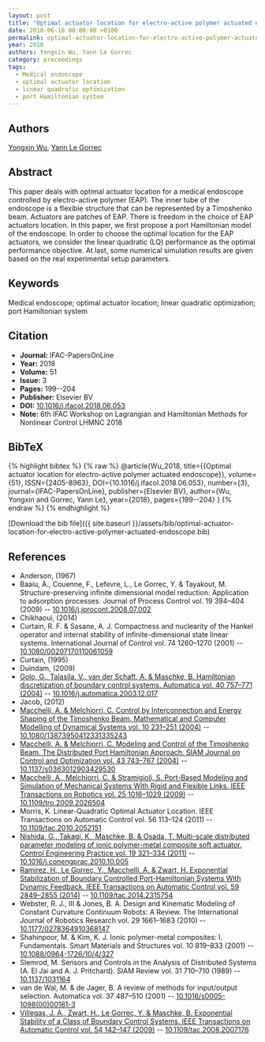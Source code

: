 ```yaml
---
layout: post
title: "Optimal actuator location for electro-active polymer actuated endoscope"
date: 2018-06-18 00:00:00 +0100
permalink: optimal-actuator-location-for-electro-active-polymer-actuated-endoscope
year: 2018
authors: Yongxin Wu, Yann Le Gorrec
category: proceedings
tags:
  - Medical endoscope
  - optimal actuator location
  - linear quadratic optimization
  - port Hamiltonian system
---
```

 
## Authors
[Yongxin Wu](authors/yongxin-wu), [Yann Le Gorrec](authors/yann-le-gorrec)
 
## Abstract
This paper deals with optimal actuator location for a medical endoscope controlled by electro-active polymer (EAP). The inner tube of the endoscope is a flexible structure that can be represented by a Timoshenko beam. Actuators are patches of EAP. There is freedom in the choice of EAP actuators location. In this paper, we first propose a port Hamiltonian model of the endoscope. In order to choose the optimal location for the EAP actuators, we consider the linear quadratic (LQ) performance as the optimal performance objective. At last, some numerical simulation results are given based on the real experimental setup parameters.
 
## Keywords
Medical endoscope; optimal actuator location; linear quadratic optimization; port Hamiltonian system
 
## Citation
- **Journal:** IFAC-PapersOnLine
- **Year:** 2018
- **Volume:** 51
- **Issue:** 3
- **Pages:** 199--204
- **Publisher:** Elsevier BV
- **DOI:** [10.1016/j.ifacol.2018.06.053](https://doi.org/10.1016/j.ifacol.2018.06.053)
- **Note:** 6th IFAC Workshop on Lagrangian and Hamiltonian Methods for Nonlinear Control LHMNC 2018
 
## BibTeX
{% highlight bibtex %}
{% raw %}
@article{Wu_2018,
  title={{Optimal actuator location for electro-active polymer actuated endoscope}},
  volume={51},
  ISSN={2405-8963},
  DOI={10.1016/j.ifacol.2018.06.053},
  number={3},
  journal={IFAC-PapersOnLine},
  publisher={Elsevier BV},
  author={Wu, Yongxin and Gorrec, Yann Le},
  year={2018},
  pages={199--204}
}
{% endraw %}
{% endhighlight %}
 
[Download the bib file]({{ site.baseurl }}/assets/bib/optimal-actuator-location-for-electro-active-polymer-actuated-endoscope.bib)
 
## References
- Anderson, (1967)
- Baaiu, A., Couenne, F., Lefevre, L., Le Gorrec, Y. & Tayakout, M. Structure-preserving infinite dimensional model reduction: Application to adsorption processes. Journal of Process Control vol. 19 394–404 (2009) -- [10.1016/j.jprocont.2008.07.002](https://doi.org/10.1016/j.jprocont.2008.07.002)
- Chikhaoui, (2014)
- Curtain, R. F. & Sasane, A. J. Compactness and nuclearity of the Hankel operator and internal stability of infinite-dimensional state linear systems. International Journal of Control vol. 74 1260–1270 (2001) -- [10.1080/00207170110061059](https://doi.org/10.1080/00207170110061059)
- Curtain, (1995)
- Duindam, (2009)
- [Golo, G., Talasila, V., van der Schaft, A. & Maschke, B. Hamiltonian discretization of boundary control systems. Automatica vol. 40 757–771 (2004)](hamiltonian-discretization-of-boundary-control-systems) -- [10.1016/j.automatica.2003.12.017](https://doi.org/10.1016/j.automatica.2003.12.017)
- Jacob, (2012)
- [Macchelli, A. & Melchiorri, C. Control by Interconnection and Energy Shaping of the Timoshenko Beam. Mathematical and Computer Modelling of Dynamical Systems vol. 10 231–251 (2004)](control-by-interconnection-and-energy-shaping-of-the-timoshenko-beam) -- [10.1080/13873950412331335243](https://doi.org/10.1080/13873950412331335243)
- [Macchelli, A. & Melchiorri, C. Modeling and Control of the Timoshenko Beam. The Distributed Port Hamiltonian Approach. SIAM Journal on Control and Optimization vol. 43 743–767 (2004)](modeling-and-control-of-the-timoshenko-beam-the-distributed-port-hamiltonian-approach) -- [10.1137/s0363012903429530](https://doi.org/10.1137/s0363012903429530)
- [Macchelli, A., Melchiorri, C. & Stramigioli, S. Port-Based Modeling and Simulation of Mechanical Systems With Rigid and Flexible Links. IEEE Transactions on Robotics vol. 25 1016–1029 (2009)](port-based-modeling-and-simulation-of-mechanical-systems-with-rigid-and-flexible-links) -- [10.1109/tro.2009.2026504](https://doi.org/10.1109/tro.2009.2026504)
- Morris, K. Linear-Quadratic Optimal Actuator Location. IEEE Transactions on Automatic Control vol. 56 113–124 (2011) -- [10.1109/tac.2010.2052151](https://doi.org/10.1109/tac.2010.2052151)
- [Nishida, G., Takagi, K., Maschke, B. & Osada, T. Multi-scale distributed parameter modeling of ionic polymer-metal composite soft actuator. Control Engineering Practice vol. 19 321–334 (2011)](multi-scale-distributed-parameter-modeling-of-ionic-polymer-metal-composite-soft-actuator) -- [10.1016/j.conengprac.2010.10.005](https://doi.org/10.1016/j.conengprac.2010.10.005)
- [Ramirez, H., Le Gorrec, Y., Macchelli, A. & Zwart, H. Exponential Stabilization of Boundary Controlled Port-Hamiltonian Systems With Dynamic Feedback. IEEE Transactions on Automatic Control vol. 59 2849–2855 (2014)](exponential-stabilization-of-boundary-controlled-port-hamiltonian-systems-with-dynamic-feedback) -- [10.1109/tac.2014.2315754](https://doi.org/10.1109/tac.2014.2315754)
- Webster, R. J., III & Jones, B. A. Design and Kinematic Modeling of Constant Curvature Continuum Robots: A Review. The International Journal of Robotics Research vol. 29 1661–1683 (2010) -- [10.1177/0278364910368147](https://doi.org/10.1177/0278364910368147)
- Shahinpoor, M. & Kim, K. J. Ionic polymer-metal composites: I. Fundamentals. Smart Materials and Structures vol. 10 819–833 (2001) -- [10.1088/0964-1726/10/4/327](https://doi.org/10.1088/0964-1726/10/4/327)
- Slemrod, M. Sensors and Controls in the Analysis of Distributed Systems (A. El Jai and A. J. Pritchard). SIAM Review vol. 31 710–710 (1989) -- [10.1137/1031164](https://doi.org/10.1137/1031164)
- van de Wal, M. & de Jager, B. A review of methods for input/output selection. Automatica vol. 37 487–510 (2001) -- [10.1016/s0005-1098(00)00181-3](https://doi.org/10.1016/s0005-1098(00)00181-3)
- [Villegas, J. A., Zwart, H., Le Gorrec, Y. & Maschke, B. Exponential Stability of a Class of Boundary Control Systems. IEEE Transactions on Automatic Control vol. 54 142–147 (2009)](exponential-stability-of-a-class-of-boundary-control-systems) -- [10.1109/tac.2008.2007176](https://doi.org/10.1109/tac.2008.2007176)

